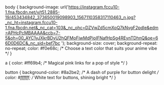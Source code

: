 body {
  background-image: url('https://instagram.fccu10-1.fna.fbcdn.net/v/t51.2885-19/453434842_373650019098903_1567110358317110463_n.jpg?_nc_ht=instagram.fccu10-1.fna.fbcdn.net&_nc_cat=103&_nc_ohc=DZVwZd5cmXoQ7kNvgF2pdle&edm=APHcPcMBAAAA&ccb=7-5&oh=00_AYC1yJXkrBDyU2hQFMoFjwMdPioIFNafHpSg4REynTDhnQ&oe=66D0D6DC&_nc_sid=bef7bc
  ');
  background-size: cover;
  background-repeat: no-repeat;
  color: #f0e68c; /* Choose a text color that suits your anime vibe */
}

a {
  color: #ff69b4; /* Magical pink links for a pop of style */
}

button {
  background-color: #8a2be2; /* A dash of purple for button delight */
  color: #ffffff; /* White text for buttons, shining bright */
}


<!---
baarrm/baarrm is a ✨ special ✨ repository because its `README.md` (this file) appears on your GitHub profile.
You can click the Preview link to take a look at your changes.
--->
